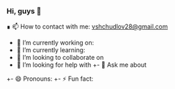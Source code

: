 ### Hi, guys 👋
∎ 📫 How to contact with me: vshchudlov28@gmail.com

- 🔭 I’m currently working on: 
- 🌱 I’m currently learning: 
- 👯 I’m looking to collaborate on 
- 🤔 I’m looking for help with 
+- 💬 Ask me about 

+- 😄 Pronouns: 
+- ⚡ Fun fact: 
